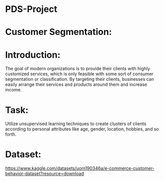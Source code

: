 # PDS-Project

# Customer Segmentation:

# Introduction: 
The goal of modern organizations is to provide their clients with highly customized
services, which is only feasible with some sort of consumer segmentation or classification. By
targeting their clients, businesses can easily arrange their services and products around them
and increase income.

# Task: 
Utilize unsupervised learning techniques to create clusters of clients according to personal
attributes like age, gender, location, hobbies, and so forth.

# Dataset: 
https://www.kaggle.com/datasets/uom190346a/e-commerce-customer-behavior-dataset?resource=download
